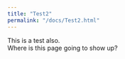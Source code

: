 ```yaml
---
title: "Test2"
permalink: "/docs/Test2.html"
---
```


This is a test also.  
Where is this page going to show up?    

